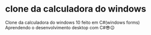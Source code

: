 # clone da calculadora do windows
Clone da calculadora do windows 10 feito em C#(windows forms) 
Aprendendo o desenvolvimento desktop com C#😎😉
